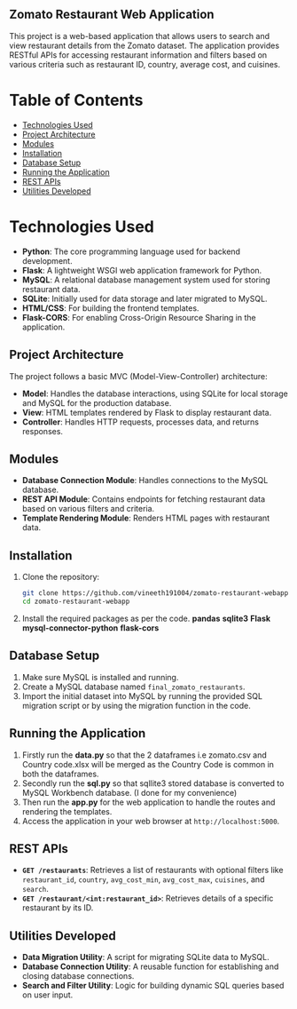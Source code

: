 
## Zomato Restaurant Web Application

This project is a web-based application that allows users to search and view restaurant details from the Zomato dataset. The application provides RESTful APIs for accessing restaurant information and filters based on various criteria such as restaurant ID, country, average cost, and cuisines.

# Table of Contents

- [Technologies Used](#technologies-used)
- [Project Architecture](#project-architecture)
- [Modules](#modules)
- [Installation](#installation)
- [Database Setup](#database-setup)
- [Running the Application](#running-the-application)
- [REST APIs](#rest-apis)
- [Utilities Developed](#utilities-developed)

# Technologies Used

- **Python**: The core programming language used for backend development.
- **Flask**: A lightweight WSGI web application framework for Python.
- **MySQL**: A relational database management system used for storing restaurant data.
- **SQLite**: Initially used for data storage and later migrated to MySQL.
- **HTML/CSS**: For building the frontend templates.
- **Flask-CORS**: For enabling Cross-Origin Resource Sharing in the application.

## Project Architecture

The project follows a basic MVC (Model-View-Controller) architecture:

- **Model**: Handles the database interactions, using SQLite for local storage and MySQL for the production database.
- **View**: HTML templates rendered by Flask to display restaurant data.
- **Controller**: Handles HTTP requests, processes data, and returns responses.

## Modules

- **Database Connection Module**: Handles connections to the MySQL database.
- **REST API Module**: Contains endpoints for fetching restaurant data based on various filters and criteria.
- **Template Rendering Module**: Renders HTML pages with restaurant data.

## Installation

1. Clone the repository:

   ```bash
   git clone https://github.com/vineeth191004/zomato-restaurant-webapp.git
   cd zomato-restaurant-webapp
   ```

2. Install the required packages as per the code.
   **pandas**
   **sqlite3**
   **Flask**
   **mysql-connector-python**
   **flask-cors**


## Database Setup

1. Make sure MySQL is installed and running.
2. Create a MySQL database named `final_zomato_restaurants`.
3. Import the initial dataset into MySQL by running the provided SQL migration script or by using the migration function in the code.

## Running the Application

1. Firstly run the **data.py** so that the 2 dataframes i.e zomato.csv and Country code.xlsx will be merged as the Country Code is common in both the dataframes.
2. Secondly run the **sql.py** so that sqllite3 stored database is converted to MySQL Workbench database. (I done for my convenience)
3. Then run the **app.py** for the web application to handle the routes and rendering the templates.
4. Access the application in your web browser at `http://localhost:5000`.

## REST APIs

- **`GET /restaurants`**: Retrieves a list of restaurants with optional filters like `restaurant_id`, `country`, `avg_cost_min`, `avg_cost_max`, `cuisines`, and `search`.
- **`GET /restaurant/<int:restaurant_id>`**: Retrieves details of a specific restaurant by its ID.

## Utilities Developed

- **Data Migration Utility**: A script for migrating SQLite data to MySQL.
- **Database Connection Utility**: A reusable function for establishing and closing database connections.
- **Search and Filter Utility**: Logic for building dynamic SQL queries based on user input.

